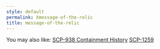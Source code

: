 ```yaml
---
style: default
permalink: Xmessage-of-the-relic
title: message-of-the-relic
---
```

You may also like:
[SCP-938 Containment History](http://scp-wiki.net/scp-938-containment-history)
[SCP-1259](http://scp-wiki.net/scp-1259)